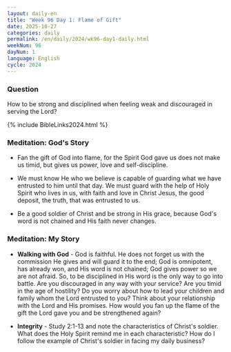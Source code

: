 ```yaml
---
layout: daily-en
title: "Week 96 Day 1: Flame of Gift"
date: 2025-10-27
categories: daily
permalink: /en/daily/2024/wk96-day1-daily.html
weekNum: 96
dayNum: 1
language: English
cycle: 2024
---
```


### Question     
How to be strong and disciplined when feeling weak and discouraged in serving the Lord?

{% include BibleLinks2024.html %} 

### Meditation: God's Story   
+ Fan the gift of God into flame, for the Spirit God gave us does not make us timid, but gives us power, love and self-discipline. 

+ We must know He who we believe is capable of guarding what we have entrusted to him until that day. We must guard with the help of Holy Spirit who lives in us, with faith and love in Christ Jesus, the good deposit, the truth, that was entrusted to us. 

+ Be a good soldier of Christ and be strong in His grace, because God's word is not chained and His faith never changes. 

### Meditation: My Story   
+ **Walking with God** - God is faithful. He does not forget us with the commission He gives and will guard it to the end; God is omnipotent, has already won, and His word is not chained; God gives power so we are not afraid. So, to be disciplined in His word is the only way to go into battle. Are you discouraged in any way with your service? Are you timid in the age of hostility? Do you worry about how to lead your children and family whom the Lord entrusted to you? Think about your relationship with the Lord and His promises. How would you fan up the flame of the gift the Lord gave you and be strengthened again? 

+ **Integrity** - Study 2:1-13 and note the characteristics of Christ's soldier. What does the Holy Spirit remind me in each characteristic? How do I follow the example of Christ's soldier in facing my daily business? 
